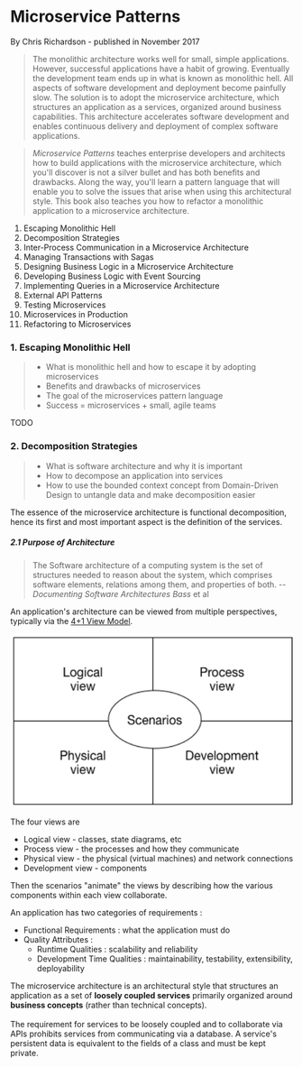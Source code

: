 # Microservice Patterns

By Chris Richardson - published in November 2017

> The monolithic architecture works well for small, simple applications. However, successful applications have a habit of growing. Eventually the development team ends up in what is known as monolithic hell. All aspects of software development and deployment become painfully slow. The solution is to adopt the microservice architecture, which structures an application as a services, organized around business capabilities. This architecture accelerates software development and enables continuous delivery and deployment of complex software applications.
  
> _Microservice Patterns_ teaches enterprise developers and architects how to build applications with the microservice architecture, which you'll discover is not a silver bullet and has both benefits and drawbacks. Along the way, you'll learn a pattern language that will enable you to solve the issues that arise when using this architectural style. This book also teaches you how to refactor a monolithic application to a microservice architecture.

1. Escaping Monolithic Hell
2. Decomposition Strategies
3. Inter-Process Communication in a Microservice Architecture
4. Managing Transactions with Sagas
5. Designing Business Logic in a Microservice Architecture
6. Developing Business Logic with Event Sourcing
7. Implementing Queries in a Microservice Architecture
8. External API Patterns
9. Testing Microservices
10. Microservices in Production
11. Refactoring to Microservices


### 1. Escaping Monolithic Hell

> - What is monolithic hell and how to escape it by adopting microservices
> - Benefits and drawbacks of microservices
> - The goal of the microservices pattern language
> - Success = microservices + small, agile teams

TODO

### 2. Decomposition Strategies

> - What is software architecture and why it is important
> - How to decompose an application into services
> - How to use the bounded context concept from Domain-Driven Design to untangle data and make decomposition easier

The essence of the microservice architecture is functional decomposition, hence its first and most important aspect is the definition of the services.

##### 2.1 Purpose of Architecture

> The Software architecture of a computing system is the set of structures needed to reason about the system, which comprises software elements, relations among them, and properties of both.
> -- _Documenting Software Architectures Bass_ et al

An application's architecture can be viewed from multiple perspectives, typically via the [4+1 View Model](https://en.wikipedia.org/wiki/4%2B1_architectural_view_model).

![4 + 1 View Model](images/2.1.four.plus.one.view.model.png?raw=true)

The four views are
* Logical view - classes, state diagrams, etc
* Process view - the processes and how they communicate
* Physical view - the physical (virtual machines) and network connections
* Development view - components

Then the scenarios "animate" the views by describing how the various components within each view collaborate.

An application has two categories of requirements : 
* Functional Requirements : what the application must do
* Quality Attributes :
  * Runtime Qualities : scalability and reliability
  * Development Time Qualities : maintainability, testability, extensibility, deployability

The microservice architecture is an architectural style that structures an application as a set of **loosely coupled services** primarily organized around **business concepts** (rather than technical concepts).<br>   
The requirement for services to be loosely coupled and to collaborate via APIs prohibits services from communicating via a database. A service's persistent data is equivalent to the fields of a class and must be kept private.


